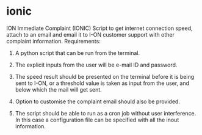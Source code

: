 # ionic
ION Immediate Complaint (IONIC)
Script to get internet connection speed, attach to an email and email it to I-ON customer support with other complaint information. 
Requirements:

1. A python script that can be run from the terminal.

2. The explicit inputs from the user will be e-mail ID and password.

3. The speed result should be presented on the terminal before it is being sent to I-ON, or a threshold value is taken as input from the user, and below which the mail will get sent.

4. Option to customise the complaint email should also be provided.

5. The script should be able to run as a cron job without user interference. In this case a configuration file can be specified with all the inout information.



